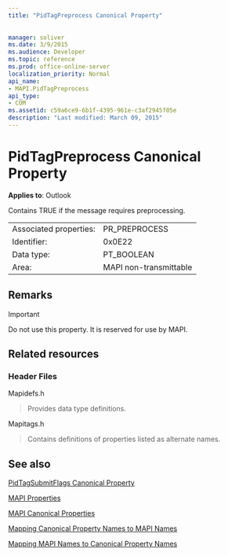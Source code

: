 ```yaml
---
title: "PidTagPreprocess Canonical Property"
 
 
manager: soliver
ms.date: 3/9/2015
ms.audience: Developer
ms.topic: reference
ms.prod: office-online-server
localization_priority: Normal
api_name:
- MAPI.PidTagPreprocess
api_type:
- COM
ms.assetid: c59a6ce9-6b1f-4395-961e-c3af2945f05e
description: "Last modified: March 09, 2015"
---
```


# PidTagPreprocess Canonical Property

  
  
**Applies to**: Outlook 
  
Contains TRUE if the message requires preprocessing.
  
|||
|:-----|:-----|
|Associated properties:  <br/> |PR_PREPROCESS  <br/> |
|Identifier:  <br/> |0x0E22  <br/> |
|Data type:  <br/> |PT_BOOLEAN  <br/> |
|Area:  <br/> |MAPI non-transmittable  <br/> |
   
## Remarks

> [!IMPORTANT]
> Do not use this property. It is reserved for use by MAPI. 
  
## Related resources

### Header Files

Mapidefs.h
  
> Provides data type definitions.
    
Mapitags.h
  
> Contains definitions of properties listed as alternate names.
    
## See also



[PidTagSubmitFlags Canonical Property](pidtagsubmitflags-canonical-property.md)


[MAPI Properties](mapi-properties.md)
  
[MAPI Canonical Properties](mapi-canonical-properties.md)
  
[Mapping Canonical Property Names to MAPI Names](mapping-canonical-property-names-to-mapi-names.md)
  
[Mapping MAPI Names to Canonical Property Names](mapping-mapi-names-to-canonical-property-names.md)

